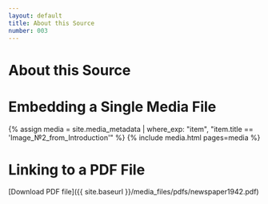 ```yaml
---
layout: default
title: About this Source
number: 003
---
```


# About this Source

# Embedding a Single Media File

{% assign media = site.media_metadata | where_exp: "item", "item.title == 'Image_№2_from_Introduction'" %}
{% include media.html pages=media %}

# Linking to a PDF File

[Download PDF file]({{ site.baseurl }}/media_files/pdfs/newspaper1942.pdf)
